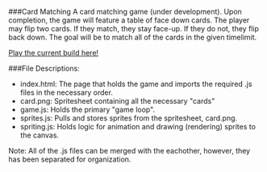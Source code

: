 ###Card Matching
A card matching game (under development). Upon completion, the game will feature a table of face down cards. The player may flip two cards. If they match, they stay face-up. If they do not, they flip back down. The goal will be to match all of the cards in the given timelimit.


[Play the current build here!](http://jonathanbmiller.com/Games/Matching/CardMatching.aspx)


###File Descriptions:
* index.html: The page that holds the game and imports the required .js files in the necessary order.
* card.png: Spritesheet containing all the necessary "cards"
* game.js: Holds the primary "game loop".
* sprites.js: Pulls and stores sprites from the spritesheet, card.png. 
* spriting.js: Holds logic for animation and drawing (rendering) sprites to the canvas.

Note: All of the .js files can be merged with the eachother, however, they has been separated for organization.
